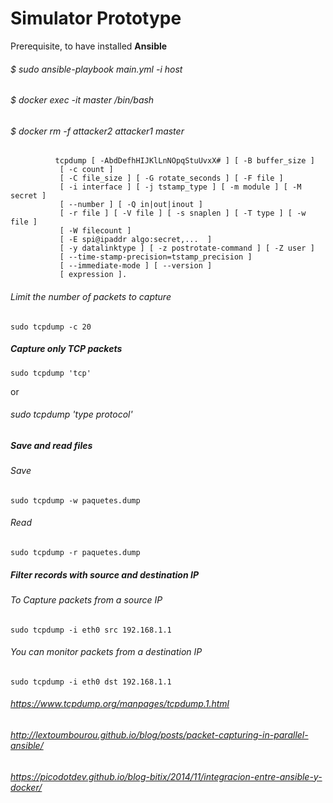 # Simulator Prototype


Prerequisite, to have installed **Ansible**

###### $ sudo ansible-playbook main.yml -i host
###### $ docker exec -it master /bin/bash
###### $ docker rm -f attacker2 attacker1 master



              tcpdump [ -AbdDefhHIJKlLnNOpqStuUvxX# ] [ -B buffer_size ]
               [ -c count ]
               [ -C file_size ] [ -G rotate_seconds ] [ -F file ]
               [ -i interface ] [ -j tstamp_type ] [ -m module ] [ -M secret ]
               [ --number ] [ -Q in|out|inout ]
               [ -r file ] [ -V file ] [ -s snaplen ] [ -T type ] [ -w file ]
               [ -W filecount ]
               [ -E spi@ipaddr algo:secret,...  ]
               [ -y datalinktype ] [ -z postrotate-command ] [ -Z user ]
               [ --time-stamp-precision=tstamp_precision ]
               [ --immediate-mode ] [ --version ]
               [ expression ].



###### Limit  the number of packets to capture 
```
sudo tcpdump -c 20
```
              
##### Capture only TCP packets
    sudo tcpdump 'tcp'
  
  or   
  ###### sudo tcpdump 'type protocol'


##### Save and read files
###### Save
    sudo tcpdump -w paquetes.dump
###### Read
    sudo tcpdump -r paquetes.dump

##### Filter records with source and destination IP
###### To Capture packets from a source IP
    sudo tcpdump -i eth0 src 192.168.1.1
###### You can monitor packets from a destination IP
    sudo tcpdump -i eth0 dst 192.168.1.1



######  https://www.tcpdump.org/manpages/tcpdump.1.html
######  http://lextoumbourou.github.io/blog/posts/packet-capturing-in-parallel-ansible/
######  https://picodotdev.github.io/blog-bitix/2014/11/integracion-entre-ansible-y-docker/
